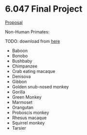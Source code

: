 # 6.047 Final Project

[Proposal](https://docs.google.com/document/d/1F0Ke9Pjggio1-GSsk4dtYaaRajI1zjJQ_VCiW0mkeaQ/edit#)


Non-Human Primates:

TODO: download from [here][usc]

- Baboon
- Bonobo
- Bushbaby
- Chimpanzee
- Crab eating macaque
- Denisova
- Gibbon
- Golden snub-nosed monkey
- Gorilla
- Green Monkey
- Marmoset
- Orangutan
- Proboscis monkey
- Rhesus macaque
- Squirrel monkey
- Tarsier

[usc]: http://hgdownload.cse.ucsc.edu/goldenPath/panPan2/bigZips/
